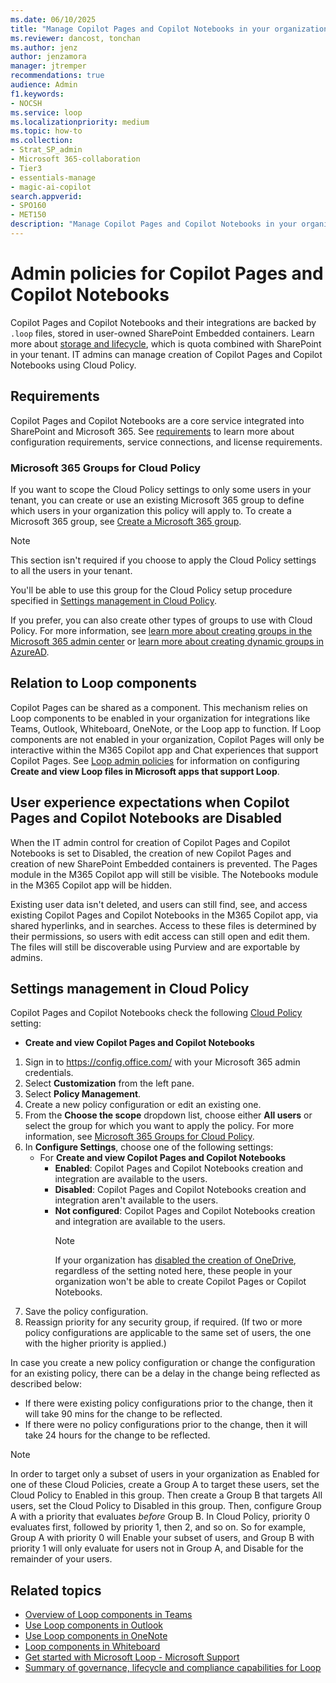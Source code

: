 ```yaml
---
ms.date: 06/10/2025
title: "Manage Copilot Pages and Copilot Notebooks in your organization"
ms.reviewer: dancost, tonchan
ms.author: jenz
author: jenzamora
manager: jtremper
recommendations: true
audience: Admin
f1.keywords:
- NOCSH
ms.service: loop
ms.localizationpriority: medium
ms.topic: how-to
ms.collection:
- Strat_SP_admin
- Microsoft 365-collaboration
- Tier3
- essentials-manage
- magic-ai-copilot
search.appverid:
- SPO160
- MET150
description: "Manage Copilot Pages and Copilot Notebooks in your organization"
---
```


# Admin policies for Copilot Pages and Copilot Notebooks

Copilot Pages and Copilot Notebooks and their integrations are backed by `.loop` files, stored in user-owned SharePoint Embedded containers. Learn more about [storage and lifecycle](/microsoft-365/loop/cpcn-storage), which is quota combined with SharePoint in your tenant. IT admins can manage creation of Copilot Pages and Copilot Notebooks using Cloud Policy.

## Requirements

Copilot Pages and Copilot Notebooks are a core service integrated into SharePoint and Microsoft 365. See [requirements](/microsoft-365/loop/cpcn-loop-requirements) to learn more about configuration requirements, service connections, and license requirements.

### Microsoft 365 Groups for Cloud Policy

If you want to scope the Cloud Policy settings to only some users in your tenant, you can create or use an existing Microsoft 365 group to define which users in your organization this policy will apply to. To create a Microsoft 365 group, see [Create a Microsoft 365 group](/microsoft-365/admin/create-groups/create-groups).

> [!NOTE]
> This section isn't required if you choose to apply the Cloud Policy settings to all the users in your tenant.

You'll be able to use this group for the Cloud Policy setup procedure specified in [Settings management in Cloud Policy](#settings-management-in-cloud-policy).

If you prefer, you can also create other types of groups to use with Cloud Policy. For more information, see [learn more about creating groups in the Microsoft 365 admin center](/microsoft-365/admin/email/create-edit-or-delete-a-security-group) or [learn more about creating dynamic groups in AzureAD](/azure/active-directory/external-identities/use-dynamic-groups).

## Relation to Loop components

Copilot Pages can be shared as a component. This mechanism relies on Loop components to be enabled in your organization for integrations like Teams, Outlook, Whiteboard, OneNote, or the Loop app to function. If Loop components are not enabled in your organization, Copilot Pages will only be interactive within the M365 Copilot app and Chat experiences that support Copilot Pages. See [Loop admin policies](/microsoft-365/loop/loop-admin-configuration) for information on configuring **Create and view Loop files in Microsoft apps that support Loop**.

## User experience expectations when Copilot Pages and Copilot Notebooks are Disabled

When the IT admin control for creation of Copilot Pages and Copilot Notebooks is set to Disabled, the creation of new Copilot Pages and creation of new SharePoint Embedded containers is prevented. The Pages module in the M365 Copilot app will still be visible. The Notebooks module in the M365 Copilot app will be hidden.

Existing user data isn't deleted, and users can still find, see, and access existing Copilot Pages and Copilot Notebooks in the M365 Copilot app, via shared hyperlinks, and in searches. Access to these files is determined by their permissions, so users with edit access can still open and edit them. The files will still be discoverable using Purview and are exportable by admins.

## Settings management in Cloud Policy

Copilot Pages and Copilot Notebooks check the following [Cloud Policy](/deployoffice/admincenter/overview-cloud-policy) setting:

- **Create and view Copilot Pages and Copilot Notebooks**

1. Sign in to https://config.office.com/ with your Microsoft 365 admin credentials.
1. Select **Customization** from the left pane.
1. Select **Policy Management**.
1. Create a new policy configuration or edit an existing one.
1. From the **Choose the scope** dropdown list, choose either **All users** or select the group for which you want to apply the policy. For more information, see [Microsoft 365 Groups for Cloud Policy](#microsoft-365-groups-for-cloud-policy).
1. In **Configure Settings**, choose one of the following settings:
    - For **Create and view Copilot Pages and Copilot Notebooks**
        - **Enabled**: Copilot Pages and Copilot Notebooks creation and integration are available to the users.
        - **Disabled**: Copilot Pages and Copilot Notebooks creation and integration aren't available to the users.
        - **Not configured**: Copilot Pages and Copilot Notebooks creation and integration are available to the users.
          >[!NOTE]
          >If your organization has [disabled the creation of OneDrive](/sharepoint/manage-user-profiles#disable-onedrive-creation-for-some-users), regardless of the setting noted here, these people in your organization won't be able to create Copilot Pages or Copilot Notebooks.
1. Save the policy configuration.
1. Reassign priority for any security group, if required. (If two or more policy configurations are applicable to the same set of users, the one with the higher priority is applied.)

In case you create a new policy configuration or change the configuration for an existing policy, there can be a delay in the change being reflected as described below:

- If there were existing policy configurations prior to the change, then it will take 90 mins for the change to be reflected.
- If there were no policy configurations prior to the change, then it will take 24 hours for the change to be reflected.

> [!NOTE]
> In order to target only a subset of users in your organization as Enabled for one of these Cloud Policies, create a Group A to target these users, set the Cloud Policy to Enabled in this group. Then create a Group B that targets All users, set the Cloud Policy to Disabled in this group. Then, configure Group A with a priority that evaluates *before* Group B. In Cloud Policy, priority 0 evaluates first, followed by priority 1, then 2, and so on. So for example, Group A with priority 0 will Enable your subset of users, and Group B with priority 1 will only evaluate for users not in Group A, and Disable for the remainder of your users.

## Related topics

- [Overview of Loop components in Teams](/microsoftteams/live-components-in-teams)
- [Use Loop components in Outlook](https://support.microsoft.com/office/9b47c279-011d-4042-bd7f-8bbfca0cb136)
- [Use Loop components in OneNote](https://support.microsoft.com/office/use-loop-components-in-onenote-ed8a43d9-f6fd-4ad6-bc9d-8841db4da459)
- [Loop components in Whiteboard](https://support.microsoft.com/office/loop-components-in-whiteboard-c5f08f54-995e-473e-be6e-7f92555da347)
- [Get started with Microsoft Loop - Microsoft Support](https://support.microsoft.com/office/get-started-with-microsoft-loop-9f4d8d4f-dfc6-4518-9ef6-069408c21f0c)
- [Summary of governance, lifecycle and compliance capabilities for Loop](/microsoft-365/loop/loop-compliance-summary)
